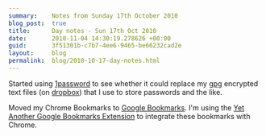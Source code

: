 ```yaml
---
summary:    Notes from Sunday 17th October 2010
blog_post:  true
title:      Day notes - Sun 17th Oct 2010
date:       2010-11-04 14:30:19.278626 +00:00
guid:       3f51301b-c7b7-4ee6-9465-be66232cad2e
layout:     blog
permalink:  blog/2010-10-17-day-notes.html
---
```

Started using [1password](http://agilewebsolutions.com/products/1Password) to see whether it could replace my [gpg](http://www.gnupg.org/) encrypted text files (on [dropbox](https://www.dropbox.com/)) that I use to store passwords and the like.

Moved my Chrome Bookmarks to [Google Bookmarks](https://www.google.com/bookmarks).  I'm using the [Yet Another Google Bookmarks Extension](https://chrome.google.com/extensions/detail/jdnejaepfmacfdmhkplckpfdcjgbeode) to integrate these bookmarks with Chrome.
